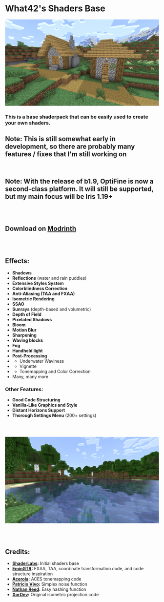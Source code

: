 # What42's Shaders Base

![Example Image (Village)](/images/village.png)

### This is a base shaderpack that can be easily used to create your own shaders.

## Note: This is still somewhat early in development, so there are probably many features / fixes that I'm still working on

<br>

## Note: With the release of b1.9, OptiFine is now a second-class platform. It will still be supported, but my main focus will be Iris 1.19+

<br>
<br>

## Download on [Modrinth](https://modrinth.com/shader/what42s-shader-base)

<br>
<br>

## Effects:

- **Shadows**
- **Reflections** (water and rain puddles)
- **Extensive Styles System**
- **Colorblindness Correction**
- **Anti-Aliasing (TAA and FXAA)**
- **Isometric Rendering**
- **SSAO**
- **Sunrays** (depth-based and volumetric)
- **Depth of Field**
- **Pixelated Shadows**
- **Bloom**
- **Motion Blur**
- **Sharpening**
- **Waving blocks**
- **Fog**
- **Handheld light**
- **Post-Processing**
- - Underwater Waviness
- - Vignette
- - Tonemapping and Color Correction
- Many, many more

### Other Features:
- **Good Code Structuring**
- **Vanilla-Like Graphics and Style**
- **Distant Horizons Support**
- **Thorough Settings Menu** (200+ settings)

<br>
<br>

![Example Image (River)](/images/river.png)

<br>
<br>

## Credits:

- **[ShaderLabs](https://wiki.shaderlabs.org/wiki/Getting_Started):** Initial shaders base
- **[EminGTR](https://modrinth.com/shader/complementary-reimagined):** FXAA, TAA, coordinate transformation code, and code structure inspiration
- **[Acerola](https://github.com/GarrettGunnell/Minecraft-Shaders/blob/c1a6f5060dfd91ccac31e04fa529f2be4304a21a/shaders/final.fsh):** ACES tonemapping code
- **[Patricio Vivo](https://gist.github.com/patriciogonzalezvivo/670c22f3966e662d2f83):** Simplex noise function
- **[Nathan Reed](https://www.reedbeta.com/blog/hash-functions-for-gpu-rendering/):** Easy hashing function
- **[XorDev](https://github.com/XorDev/Ortho-Shaderpack/tree/master):** Original isometric projection code
